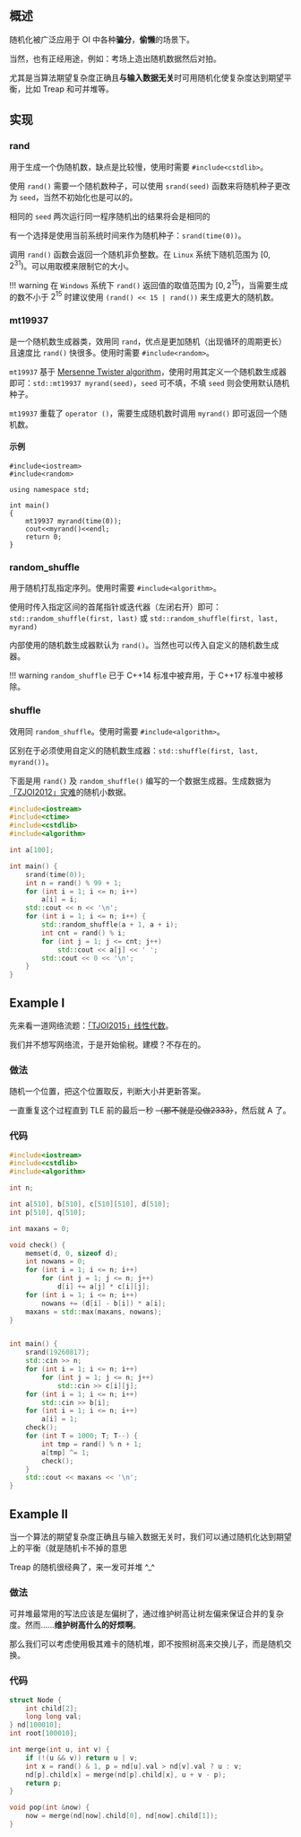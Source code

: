 ## 概述

随机化被广泛应用于 OI 中各种**骗分**，**偷懒**的场景下。

当然，也有正经用途，例如：考场上造出随机数据然后对拍。

尤其是当算法期望复杂度正确且**与输入数据无关**时可用随机化使复杂度达到期望平衡，比如 Treap 和可并堆等。

## 实现

### rand

用于生成一个伪随机数，缺点是比较慢，使用时需要 `#include<cstdlib>`。

使用 `rand()` 需要一个随机数种子，可以使用 `srand(seed)` 函数来将随机种子更改为 `seed`，当然不初始化也是可以的。

相同的 `seed` 两次运行同一程序随机出的结果将会是相同的

有一个选择是使用当前系统时间来作为随机种子：`srand(time(0))`。

调用 `rand()` 函数会返回一个随机非负整数。在 `Linux` 系统下随机范围为 $\left[0,2^{31}\right)$。可以用取模来限制它的大小。

!!! warning
    在 `Windows` 系统下 `rand()` 返回值的取值范围为 $\left[0,2^{15}\right)$，当需要生成的数不小于 $2^{15}$ 时建议使用 `(rand() << 15 | rand())` 来生成更大的随机数。

### mt19937

是一个随机数生成器类，效用同 `rand`，优点是更加随机（出现循环的周期更长）且速度比 `rand()` 快很多。使用时需要 `#include<random>`。

`mt19937` 基于 [Mersenne Twister algorithm](https://en.wikipedia.org/wiki/Mersenne_Twister)，使用时用其定义一个随机数生成器即可：`std::mt19937 myrand(seed)`，`seed` 可不填，不填 `seed` 则会使用默认随机种子。

`mt19937` 重载了 `operator ()`，需要生成随机数时调用 `myrand()` 即可返回一个随机数。

#### 示例

```
#include<iostream>
#include<random>
 
using namespace std;
 
int main()
{
    mt19937 myrand(time(0));
    cout<<myrand()<<endl;
    return 0;
}
```

### random_shuffle

用于随机打乱指定序列。使用时需要 `#include<algorithm>`。

使用时传入指定区间的首尾指针或迭代器（左闭右开）即可：`std::random_shuffle(first, last)` 或 `std::random_shuffle(first, last, myrand)`

内部使用的随机数生成器默认为 `rand()`。当然也可以传入自定义的随机数生成器。

!!! warning
    `random_shuffle` 已于 C++14 标准中被弃用，于 C++17 标准中被移除。
   
### shuffle

效用同 `random_shuffle`。使用时需要 `#include<algorithm>`。

区别在于必须使用自定义的随机数生成器：`std::shuffle(first, last, myrand())`。

下面是用 `rand()` 及 `random_shuffle()` 编写的一个数据生成器。生成数据为[「ZJOI2012」灾难](https://www.luogu.org/problemnew/show/P2597)的随机小数据。

```cpp
#include<iostream>
#include<ctime>
#include<cstdlib>
#include<algorithm>

int a[100];

int main() {
    srand(time(0));
    int n = rand() % 99 + 1;
    for (int i = 1; i <= n; i++)
        a[i] = i;
    std::cout << n << '\n';
    for (int i = 1; i <= n; i++) {
        std::random_shuffle(a + 1, a + i);
        int cnt = rand() % i;
        for (int j = 1; j <= cnt; j++)
            std::cout << a[j] << ' ';
        std::cout << 0 << '\n';
    }
}

```

## Example I

先来看一道网络流题：[「TJOI2015」线性代数](https://www.lydsy.com/JudgeOnline/problem.php?id=3996)。

我们并不想写网络流，于是开始偷税。建模？不存在的。

### 做法

随机一个位置，把这个位置取反，判断大小并更新答案。

一直重复这个过程直到 TLE 前的最后一秒 ~~（那不就是没做2333）~~，然后就 A 了。

### 代码

```cpp
#include<iostream>
#include<cstdlib>
#include<algorithm>

int n;

int a[510], b[510], c[510][510], d[510];
int p[510], q[510];

int maxans = 0;

void check() {
    memset(d, 0, sizeof d);
    int nowans = 0;
    for (int i = 1; i <= n; i++)
        for (int j = 1; j <= n; j++)
            d[i] += a[j] * c[i][j];
    for (int i = 1; i <= n; i++)
        nowans += (d[i] - b[i]) * a[i];
    maxans = std::max(maxans, nowans);
}


int main() {
    srand(19260817);
    std::cin >> n;
    for (int i = 1; i <= n; i++)
        for (int j = 1; j <= n; j++)
            std::cin >> c[i][j];
    for (int i = 1; i <= n; i++)
        std::cin >> b[i];
    for (int i = 1; i <= n; i++)
        a[i] = 1;
    check();
    for (int T = 1000; T; T--) {
        int tmp = rand() % n + 1;
        a[tmp] ^= 1;
        check();
    }
    std::cout << maxans << '\n';
}
```

## Example II

当一个算法的期望复杂度正确且与输入数据无关时，我们可以通过随机化达到期望上的平衡（就是随机卡不掉的意思

Treap 的随机很经典了，来一发可并堆 ^_^

### 做法

可并堆最常用的写法应该是左偏树了，通过维护树高让树左偏来保证合并的复杂度。然而......**维护树高什么的好烦啊**。

那么我们可以考虑使用极其难卡的随机堆，即不按照树高来交换儿子，而是随机交换。

### 代码

```cpp
struct Node {
    int child[2];
    long long val;
} nd[100010];
int root[100010];

int merge(int u, int v) {
    if (!(u && v)) return u | v;
    int x = rand() & 1, p = nd[u].val > nd[v].val ? u : v;
    nd[p].child[x] = merge(nd[p].child[x], u + v - p);
    return p;
}

void pop(int &now) {
    now = merge(nd[now].child[0], nd[now].child[1]);
}
```
